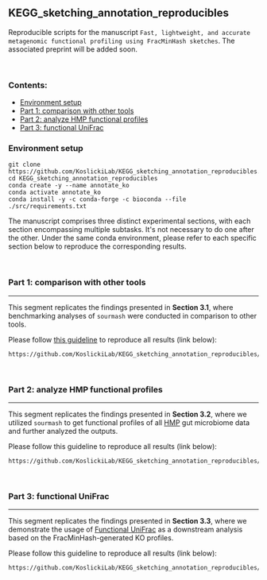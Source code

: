 ## KEGG_sketching_annotation_reproducibles

Reproducible scripts for the manuscript `Fast, lightweight, and accurate metagenomic functional profiling
using FracMinHash sketches`. The associated preprint will be added soon.

</br>

<!-- TOC start -->

### Contents:

- [Environment setup](#environment-setup)
- [Part 1: comparison with other tools](#part-1-comparison-with-other-tools)
- [Part 2: analyze HMP functional profiles](#part-2-analyze-hmp-functional-profiles)
- [Part 3: functional UniFrac](#part-3-functional-unifrac)

<!-- TOC end -->



<!-- TOC --><a name="environment-setup"></a>

### Environment setup

```
git clone https://github.com/KoslickiLab/KEGG_sketching_annotation_reproducibles.git
cd KEGG_sketching_annotation_reproducibles
conda create -y --name annotate_ko
conda activate annotate_ko
conda install -y -c conda-forge -c bioconda --file ./src/requirements.txt
```



The manuscript comprises three distinct experimental sections, with each section encompassing multiple subtasks. It's not necessary to do one after the other. Under the same conda environment, please refer to each specific section below to reproduce the corresponding results. 

</br>

<!-- TOC --><a name="part-1-comparison-with-other-tools"></a>

### Part 1: comparison with other tools

---

This segment replicates the findings presented in **Section 3.1**, where benchmarking analyses of `sourmash` were conducted in comparison to other tools. 

Please follow [this guideline](https://github.com/KoslickiLab/KEGG_sketching_annotation_reproducibles/blob/main/comparison_with_other_tools/README.md) to reproduce all results (link below):

```
https://github.com/KoslickiLab/KEGG_sketching_annotation_reproducibles/blob/main/comparison_with_other_tools/README.md
```

</br>

<!-- TOC --><a name="part-2-analyze-hmp-functional-profiles"></a>

### Part 2: analyze HMP functional profiles

---

This segment replicates the findings presented in **Section 3.2**, where we utilized `sourmash` to get functional profiles of all [HMP](https://portal.hmpdacc.org/) gut microbiome data and further analyzed the outputs. 

Please follow this guideline to reproduce all results (link below):

```
https://github.com/KoslickiLab/KEGG_sketching_annotation_reproducibles/blob/main/
```

</br>

<!-- TOC --><a name="part-3-functional-unifrac"></a>

### Part 3: functional UniFrac

---

This segment replicates the findings presented in **Section 3.3**, where we demonstrate the usage of [Functional UniFrac](https://github.com/KoslickiLab/FunUniFrac) as a downstream analysis based on the FracMinHash-generated KO profiles. 

Please follow this guideline to reproduce all results (link below):

```
https://github.com/KoslickiLab/KEGG_sketching_annotation_reproducibles/blob/main/
```